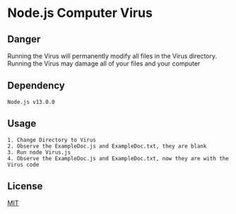 # Node.js Computer Virus

## Danger
Running the Virus will permanently modify all files in the Virus directory.  
Running the Virus may damage all of your files and your computer 

## Dependency
```
Node.js v13.0.0
```

## Usage

```
1. Change Directory to Virus
2. Observe the ExampleDoc.js and ExampleDoc.txt, they are blank
3. Run node Virus.js
4. Observe the ExampleDoc.js and ExampleDoc.txt, now they are with the Virus code
```

## License
[MIT](https://choosealicense.com/licenses/mit/)
